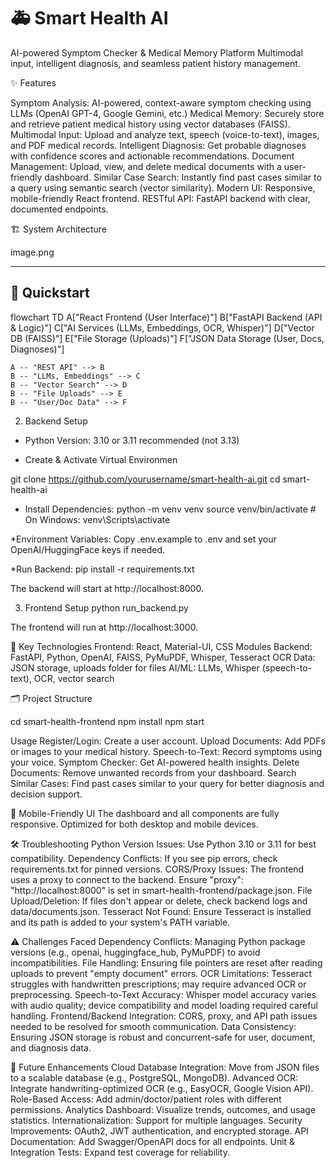 # 🚑 Smart Health AI


AI-powered Symptom Checker & Medical Memory Platform
Multimodal input, intelligent diagnosis, and seamless patient history management.


✨ Features

Symptom Analysis: AI-powered, context-aware symptom checking using LLMs (OpenAI GPT-4, Google Gemini, etc.)
Medical Memory: Securely store and retrieve patient medical history using vector databases (FAISS).
Multimodal Input: Upload and analyze text, speech (voice-to-text), images, and PDF medical records.
Intelligent Diagnosis: Get probable diagnoses with confidence scores and actionable recommendations.
Document Management: Upload, view, and delete medical documents with a user-friendly dashboard.
Similar Case Search: Instantly find past cases similar to a query using semantic search (vector similarity).
Modern UI: Responsive, mobile-friendly React frontend.
RESTful API: FastAPI backend with clear, documented endpoints.


🏗️ System Architecture

image.png

---

## 🚀 Quickstart

flowchart TD
    A["React Frontend (User Interface)"]
    B["FastAPI Backend (API & Logic)"]
    C["AI Services (LLMs, Embeddings, OCR, Whisper)"]
    D["Vector DB (FAISS)"]
    E["File Storage (Uploads)"]
    F["JSON Data Storage (User, Docs, Diagnoses)"]

    A -- "REST API" --> B
    B -- "LLMs, Embeddings" --> C
    B -- "Vector Search" --> D
    B -- "File Uploads" --> E
    B -- "User/Doc Data" --> F


2. Backend Setup
* Python Version: 3.10 or 3.11 recommended (not 3.13)

* Create & Activate Virtual Environmen

git clone https://github.com/yourusername/smart-health-ai.git
cd smart-health-ai

* Install Dependencies:
  python -m venv venv
  source venv/bin/activate  # On Windows: venv\Scripts\activate

*Environment Variables:
Copy .env.example to .env and set your OpenAI/HuggingFace keys if needed.

*Run Backend:
  pip install -r requirements.txt

The backend will start at http://localhost:8000.

3. Frontend Setup
  python run_backend.py

The frontend will run at http://localhost:3000.

🧩 Key Technologies
Frontend: React, Material-UI, CSS Modules
Backend: FastAPI, Python, OpenAI, FAISS, PyMuPDF, Whisper, Tesseract OCR
Data: JSON storage, uploads folder for files
AI/ML: LLMs, Whisper (speech-to-text), OCR, vector search

🗂️ Project Structure

cd smart-health-frontend
npm install
npm start

 Usage
Register/Login: Create a user account.
Upload Documents: Add PDFs or images to your medical history.
Speech-to-Text: Record symptoms using your voice.
Symptom Checker: Get AI-powered health insights.
Delete Documents: Remove unwanted records from your dashboard.
Search Similar Cases: Find past cases similar to your query for better diagnosis and decision support.

📱 Mobile-Friendly UI
The dashboard and all components are fully responsive.
Optimized for both desktop and mobile devices.


🛠️ Troubleshooting
Python Version Issues:
Use Python 3.10 or 3.11 for best compatibility.
Dependency Conflicts:
If you see pip errors, check requirements.txt for pinned versions.
CORS/Proxy Issues:
The frontend uses a proxy to connect to the backend. Ensure "proxy": "http://localhost:8000" is set in smart-health-frontend/package.json.
File Upload/Deletion:
If files don't appear or delete, check backend logs and data/documents.json.
Tesseract Not Found:
Ensure Tesseract is installed and its path is added to your system's PATH variable.


⚠️ Challenges Faced
Dependency Conflicts:
Managing Python package versions (e.g., openai, huggingface_hub, PyMuPDF) to avoid incompatibilities.
File Handling:
Ensuring file pointers are reset after reading uploads to prevent "empty document" errors.
OCR Limitations:
Tesseract struggles with handwritten prescriptions; may require advanced OCR or preprocessing.
Speech-to-Text Accuracy:
Whisper model accuracy varies with audio quality; device compatibility and model loading required careful handling.
Frontend/Backend Integration:
CORS, proxy, and API path issues needed to be resolved for smooth communication.
Data Consistency:
Ensuring JSON storage is robust and concurrent-safe for user, document, and diagnosis data.


🚀 Future Enhancements
Cloud Database Integration:
Move from JSON files to a scalable database (e.g., PostgreSQL, MongoDB).
Advanced OCR:
Integrate handwriting-optimized OCR (e.g., EasyOCR, Google Vision API).
Role-Based Access:
Add admin/doctor/patient roles with different permissions.
Analytics Dashboard:
Visualize trends, outcomes, and usage statistics.
Internationalization:
Support for multiple languages.
Security Improvements:
OAuth2, JWT authentication, and encrypted storage.
API Documentation:
Add Swagger/OpenAPI docs for all endpoints.
Unit & Integration Tests:
Expand test coverage for reliability.

